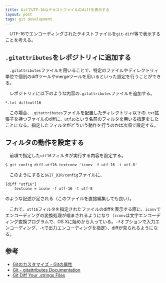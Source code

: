 ```yaml
---
title: GitでUTF-16なテキストファイルのdiffを表示する
layout: post
tags: git development
---
```

　UTF-16でエンコーディングされたテキストファイルを`git-diff`等で表示することを考える。

## `.gitattributes`をレポジトリィに追加する

　`.gitattributes`ファイルを用いることで、特定のファイルやディレクトリィ単位で個別のdiffツールやmergeツールを用いるといった設定を行うことができる。

　レポジトリィに以下のような内容の`.gitattributes`ファイルを追加する。

```
*.txt diff=utf16
```

　この場合、`.gitattributes`ファイルを配置したディレクトリィ以下の`.txt`拡張子を持つファイルのdiffに、`utf16`という名前のフィルタを用いる指定をしたことになる。指定したフィルタがどういう動作を行うのかは次項で設定する。

## フィルタの動作を設定する

　前項で指定した`utf16`フィルタが実行する内容を設定する。

```
$ git config diff.utf16.textconv 'iconv -f utf-16 -t utf-8'
```

　このようにすると`$GIT_DIR/config`ファイルに、

```
[diff "utf16"]
	textconv = iconv -f utf-16 -t utf-8
```

のような記述が足される（このファイルを直接編集しても良い）。

　これで、`utf16`フィルタを指定されたファイルのdiffを表示する際に、`iconv`でエンコーディングの変換処理が噛まされるようになり（`iconv`は文字エンコーディング変換プログラムで、OS Xに始めから入っている。`-f`オプションで入力エンコーディング、`-t`で出力エンコーディングを指定）、diffが見られるようになる。


## 参考

- [Gitのカスタマイズ - Gitの属性](http://git-scm.com/book/ja/Git-のカスタマイズ-Git-の属性)
- [Git - gitattributes Documentation](http://git-scm.com/docs/gitattributes)
- [Git Diff Your .strings Files](http://cocoa.tumblr.com/post/64423918202/git-diff-your-strings-files)
